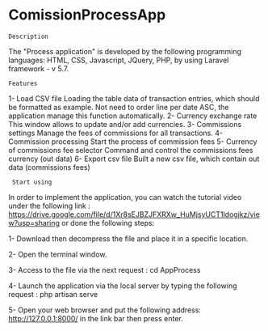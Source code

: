 # ComissionProcessApp

    Description
The "Process application" is developed by the following programming languages: HTML, CSS, Javascript, JQuery, PHP, by using Laravel framework - v 5.7.

    Features
1-	Load CSV file
Loading the table data of transaction entries, which should be formatted as example.
Not need to order line per date ASC, the application manage this function automatically.
2-	Currency exchange rate
This window allows to update and/or add currencies.
3-	Commissions settings
Manage the fees of commissions for all transactions.
4-	Commission processing
Start the process of commission fees
5-	Currency of commissions fee selector
Command and control the commissions fees currency (out data)
6-	Export csv file
Built a new csv file, which contain out data (commissions fees)

     Start using 

In order to implement the application, you can watch the tutorial video under the following link : https://drive.google.com/file/d/1Xr8sEJBZJFXRXw_HuMjsyUCT1ldogjkz/view?usp=sharing  or done the following steps:

 1- Download then decompress the file and place it in a specific location.
 
 2- Open the terminal window.
 
 3- Access to the file via the next request : cd AppProcess
 
 4- Launch the application via the local server by typing the following request : php artisan serve
 
 5- Open your web browser and put the following address: http://127.0.0.1:8000/ in the link bar then press enter.
